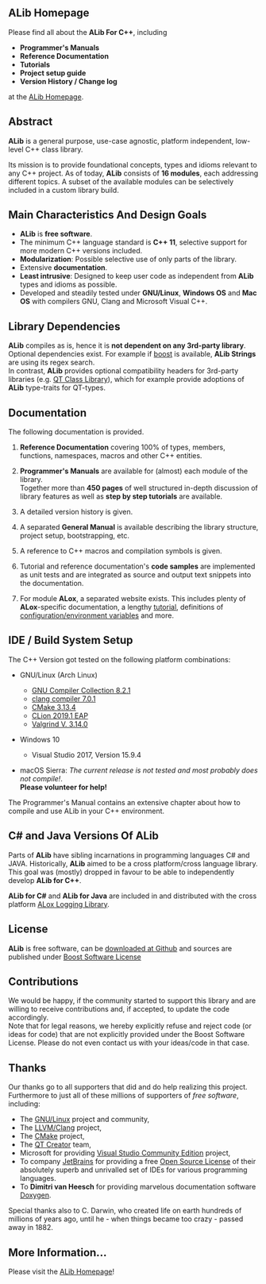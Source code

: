 ## ALib Homepage ##
Please find all about the **ALib For C++**, including

* **Programmer's Manuals**
* **Reference Documentation**
* **Tutorials**
* **Project setup guide**
* **Version History / Change log**

at the [ALib Homepage](http://alexworx.github.io/ALib-Class-Library).

## Abstract ##

**ALib** is a general purpose, use-case agnostic, platform independent, low-level C++ class library.

Its mission is to provide foundational concepts, types and idioms relevant to any C++ project.
As of today, **ALib** consists of **16 modules**, each addressing
different topics.
A subset of the available modules can be selectively included in a custom library build.

## Main Characteristics And Design Goals ##

- **ALib** is <b>free software</b>.
- The minimum C++ language standard is <b>C++ 11</b>, selective support for more modern C++
  versions included.
- **Modularization**: Possible selective use of only parts of the library.
- Extensive **documentation**.
- <b>Least intrusive</b>: Designed to keep user code as independent from **ALib** types and idioms as possible.
- Developed and steadily tested under <b>GNU/Linux</b>, <b>Windows OS</b> and <b>Mac OS</b>
  with compilers GNU,  Clang and Microsoft Visual C++.

## Library Dependencies ##

**ALib** compiles as is, hence it is <b>not dependent on any 3rd-party library</b>.
Optional dependencies exist. For example if [boost](https://www.boost.org) is available,
**ALib Strings** are using its regex search.<br>
In contrast, **ALib** provides optional compatibility headers for 3rd-party libraries
(e.g. [QT Class Library](https://www.qt.io)), which for example provide adoptions of **ALib** type-traits
for QT-types.

## Documentation ##

The following documentation is provided.

1. **Reference Documentation** covering 100% of types, members, functions, namespaces, macros
   and other C++ entities.

2. **Programmer's Manuals** are available for (almost) each module of the library.<br>
   Together more than <b>450 pages</b> of well structured in-depth discussion of library
   features as well as <b>step by step tutorials</b> are available.

3. A detailed version history is given.

4. A separated **General Manual** is available describing the library structure,
   project setup, bootstrapping, etc.

5. A reference to C++ macros and compilation symbols is given.

6. Tutorial and reference documentation's <b> code samples</b> are implemented as unit tests and
   are integrated as source and output text snippets into the documentation.
   
7. For module **ALox**, a separated website exists. This includes plenty of **ALox**-specific
   documentation, a lengthy
   [tutorial](http://alexworx.github.io/ALox-Logging-Library/cpp_ref/alox_cpp_tutorial.html), definitions of
   [configuration/environment variables](http://alexworx.github.io/ALox-Logging-Library/group__GrpALoxConfigVars.html)
   and more.


## IDE / Build System Setup ##
The C++ Version got tested on the following platform combinations:
- GNU/Linux (Arch Linux)
    - [GNU Compiler Collection 8.2.1](https://gcc.gnu.org/)
    - [clang compiler 7.0.1](http://llvm.org/)
    - [CMake 3.13.4](https://cmake.org/)
    - [CLion 2019.1 EAP](https://www.jetbrains.com/cpp)
    - [Valgrind V. 3.14.0](http://valgrind.org/)

- Windows 10
    - Visual Studio 2017, Version 15.9.4

- macOS Sierra: <em>The current release is not tested and most probably does not compile!</em>.<br>
  <b>Please volunteer for help!</b>

The Programmer's Manual contains an extensive chapter about how to compile and use ALib in your 
C++ environment.


## C# and Java Versions Of ALib ##

Parts of **ALib** have sibling incarnations in programming languages C# and JAVA. Historically,
**ALib** aimed to be a cross platform/cross language library. This goal was (mostly) dropped
in favour to be able to independently develop <b>ALib for C++</b>.

<b>ALib for C#</b> and <b>ALib for Java</b> are included in and distributed with the
cross platform [ALox Logging Library](https://alexworx.github.io/ALox-Logging-Library/).


## License ##

**ALib** is free software, can be [downloaded at Github](https://github.com/AlexWorx/ALib-Class-Library)
and sources are published under [Boost Software License](LICENSE.txt)

##  Contributions ##
We would be happy, if the community started to support this library and are willing to receive
contributions and, if accepted, to update the code accordingly.<br>
Note that for legal reasons, we hereby explicitly refuse and reject code (or ideas for code)
that are not explicitly provided under the Boost Software License.
Please do not even contact us with your ideas/code in that case.


## Thanks ##

Our thanks go to all supporters that did and do help realizing this project. Furthermore
to just all of these millions of supporters of *free software*, including:
- The [GNU/Linux](https://gnu.org) project and community,
- The [LLVM/Clang](http://llvm.org/) project,
- The [CMake](https://cmake.org/) project,
- The [QT Creator](http://doc.qt.io/qtcreator) team,
- Microsoft for providing [Visual Studio Community Edition](https://www.visualstudio.com/vs/community/) project,
- To company [JetBrains](https://www.jetbrains.com) for providing a free
  [Open Source License](https://www.jetbrains.com/buy/opensource/)
  of their absolutely superb and unrivalled set of IDEs for various programming languages.
- To <b>Dimitri van Heesch</b> for providing marvelous documentation software [Doxygen](http://doxygen.nl).

Special thanks also to C. Darwin, who created life on earth hundreds of millions of years ago,
until he - when things became too crazy - passed away in 1882.


## More Information... ##
Please visit the [ALib Homepage](http://alexworx.github.io/ALib-Class-Library)!


